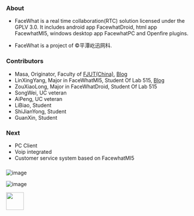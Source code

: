 ### About

- FaceWhat is a real time collaboration(RTC) solution licensed under the GPLV 3.0. It includes android app FacewhatDroid, html app FacewhatMl5, windows desktop app FacewhatPC and Openfire plugins.

- FaceWhat is a project of ©平潭屹迅网科.

 
 ### Contributors
 - Masa, Originator, Faculty of [FJUT(China)](http://sise.fjut.edu.cn/), [Blog](http://blog.csdn.net/shineych) 
 - LinXingYang, Major in FaceWhatMl5, Student Of Lab 515, [Blog](http://blog.csdn.net/jkl852qaz)
 - ZouXiaoLong, Major in FaceWhatDroid, Student Of Lab 515
 - SongWei, UC veteran 
 - AiPeng, UC veteran  
 - LiBiao, Student
 - ShiJianYong, Student
 - GuanXin, Student
 
  ### Next
- PC Client 
- Voip integrated
- Customer service system based on FacewhatMl5

### 
![image](https://github.com/masach/FaceWhat/blob/master/IntroduceImg/FacewhatMl5_chat.png?raw=true)

![image](https://github.com/masach/FaceWhat/blob/master/IntroduceImg/FacewhatMl5_beInvitedToMuc.png?raw=true)


<img src="https://github.com/masach/FaceWhat/blob/master/IntroduceImg/FacewhatDroid_org.jpg?raw=true" width="48">